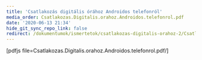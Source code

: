 ```yaml
---
title: 'Csatlakozás digitális órához Androidos telefonról'
media_order: Csatlakozas.Digitalis.orahoz.Androidos.telefonrol.pdf
date: '2020-06-13 21:34'
hide_git_sync_repo_link: false
redirect: /dokumentumok/ismertetok/csatlakozas-digitalis-orahoz-2/Csatlakozas.Digitalis.orahoz.Androidos.telefonrol.pdf
---
```


[pdfjs file=Csatlakozas.Digitalis.orahoz.Androidos.telefonrol.pdf/]
